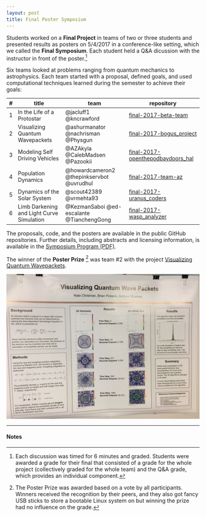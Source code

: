 ```yaml
---
layout: post
title: Final Poster Symposium
---
```


Students worked on a **Final Project** in teams of two or three students and presented results as posters on 5/4/2017 in a conference-like setting, which we called the **Final Symposium**. Each student held a Q&A dicussion with the instructor in front of the poster.[^1]

Six teams looked at problems ranging from quantum mechanics to astrophysics. Each team started with a proposal, defined goals, and used computational techniques learned during the semester to achieve their goals:

| #  | title  | team  | repository |
|----|--------|-------|------------|
| 1  | In the Life of a Protostar   | @jacluff1 @kncrawford   | [final-2017-beta-team][protostar] |
| 2  | Visualizing Quantum Wavepackets | @ashurmanator @nachrisman @Physgun| [final-2017-bogus_project][wavepackets]
| 3  | Modeling Self Driving Vehicles | @AZAkyla @CalebMadsen @Pazookii | [final-2017-openthepodbaydoors_hal][selfdriving]
| 4  | Population Dynamics | @howardcameron2 @thepinkservbot @uvrudhul | [final-2017-team-az][population-dynamics]
| 5  | Dynamics of the Solar System | @scout42389 @vrmehta93 | [final-2017-uranus_coders][solar-system]
| 6  | Limb Darkening and Light Curve Simulation | @KezmanSaboi @ed-escalante @TianchengGong | [final-2017-wasp_analyzer][light-curve]

[protostar]: https://github.com/ASU-CompMethodsPhysics-PHY494/final-2017-beta-team "final-2017-beta-team"
[wavepackets]: https://github.com/ASU-CompMethodsPhysics-PHY494/final-2017-bogus_project "final-2017-bogus_project"
[selfdriving]: https://github.com/ASU-CompMethodsPhysics-PHY494/final-2017-openthepodbaydoors_hal "final-2017-openthepodbaydoors_hal"
[population-dynamics]: https://github.com/ASU-CompMethodsPhysics-PHY494/final-2017-team-az "final-2017-team-az"
[solar-system]: https://github.com/ASU-CompMethodsPhysics-PHY494/final-2017-uranus_coders "final-2017-uranus_coders"
[light-curve]: https://github.com/ASU-CompMethodsPhysics-PHY494/final-2017-wasp_analyzer "final-2017-wasp_analyzer"


The proposals, code, and the posters are available in the public GitHub repositories. Further details, including abstracts and licensing information, is available in the [Symposium Program (PDF)]({{site.baseurl}}/{{site.docs}}/program_symposium_2017.pdf).

The winner of the **Poster Prize** [^2]  was team #2 with the project [Visualizing Quantum Wavepackets][wavepackets].

![Winner of the Poster Prize: Visualizing Quantum Wavepackets](https://github.com/ASU-CompMethodsPhysics-PHY494/final-2017-bogus_project/raw/master/poster/2_visualizing_wave_packets.JPG)

--------

#### Notes

[^1]: Each discussion was timed for 6 minutes and graded. Students
      were awarded a grade for their final that consisted of a grade
      for the whole project (collectively graded for the whole team)
      and the Q&A grade, which provides an individual component.

[^2]: The Poster Prize was awarded based on a vote by all
      participants. Winners received the recognition by their peers,
      and they also got fancy USB sticks to store a bootable Linux
      system on but winning the prize had no influence on the grade.

